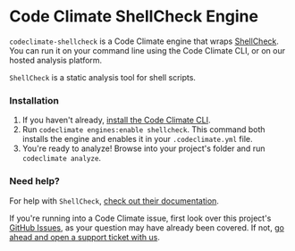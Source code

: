 # Code Climate ShellCheck Engine

`codeclimate-shellcheck` is a Code Climate engine that wraps
[ShellCheck](http://www.shellcheck.net/). You can run it on your
command line using the Code Climate CLI, or on our hosted analysis
platform.

`ShellCheck` is a static analysis tool for shell scripts.

### Installation

1. If you haven't already, [install the Code Climate CLI](https://github.com/codeclimate/codeclimate).
2. Run `codeclimate engines:enable shellcheck`. This command both installs the engine and enables it in your `.codeclimate.yml` file.
3. You're ready to analyze! Browse into your project's folder and run `codeclimate analyze`.

### Need help?

For help with `ShellCheck`,
[check out their documentation](http://www.shellcheck.net/).

If you're running into a Code Climate issue, first look over this
project's
[GitHub Issues](https://github.com/filib/codeclimate-shellcheck),
as your question may have already been covered. If not,
[go ahead and open a support ticket with us](https://codeclimate.com/help).
